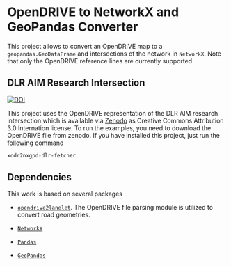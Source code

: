 # OpenDRIVE to NetworkX and GeoPandas Converter

This project allows to convert an OpenDRIVE map to a `geopandas.GeoDataFrame` and intersections of the network in `NetworkX`. Note that only the OpenDRIVE reference lines are currently supported.

## DLR AIM Research Intersection

[![DOI](https://zenodo.org/badge/DOI/10.5281/zenodo.4043193.svg)](https://doi.org/10.5281/zenodo.4043193)

This project uses the OpenDRIVE representation of the DLR AIM research intersection which is available via [Zenodo](https://doi.org/10.5281/zenodo.4043193) as Creative Commons Attribution 3.0 Internation license. To run the examples, you need to download the OpenDRIVE file from zenodo. If you have installed this project, just run the following command

```bash
xodr2nxgpd-dlr-fetcher
```

## Dependencies

This work is based on several packages

* [`opendrive2lanelet`](https://gitlab.lrz.de/tum-cps/opendrive2lanelet). The OpenDRIVE file parsing module is utilized to convert road geometries.
* [`NetworkX`](https://networkx.org/)

* [`Pandas`](https://pandas.pydata.org/)
* [`GeoPandas`](https://geopandas.org/en/stable/)
